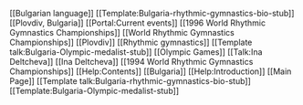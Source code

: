 [[Bulgarian language]]
[[Template:Bulgaria-rhythmic-gymnastics-bio-stub]]
[[Plovdiv, Bulgaria]]
[[Portal:Current events]]
[[1996 World Rhythmic Gymnastics Championships]]
[[World Rhythmic Gymnastics Championships]]
[[Plovdiv]]
[[Rhythmic gymnastics]]
[[Template talk:Bulgaria-Olympic-medalist-stub]]
[[Olympic Games]]
[[Talk:Ina Deltcheva]]
[[Ina Deltcheva]]
[[1994 World Rhythmic Gymnastics Championships]]
[[Help:Contents]]
[[Bulgaria]]
[[Help:Introduction]]
[[Main Page]]
[[Template talk:Bulgaria-rhythmic-gymnastics-bio-stub]]
[[Template:Bulgaria-Olympic-medalist-stub]]
